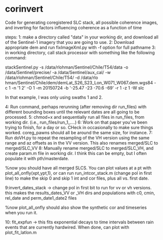 # corinvert
Code for generating coregistered SLC stack, all possible coherence images, and inverting for factors influencing coherence as a function of time

steps:
1: make a directory called "data" in your working dir, and download all of the Sentinel-1 imagery that you are going to use.
2: Download appropriate dem and run fixImageXml.py with -f option for full pathname
3: in working directory, call stack processor with something like the following command:

stackSentinel.py -s /data/rlohman/Sentinel/Chile/T54/data -o /data/Sentinel/precise/ -a /data/Sentinel/aux_cal/ -w /data/rlohman/Sentinel/Chile/T54/ -d /data/rlo
hman/Sentinel/Chile/dem/demLat_S26_S23_Lon_W071_W067.dem.wgs84 -c 1  -n '1 2' -O 1 -m 20150724 -b '-25.47 -23 -70.6 -69' -r 1 -z 1 -W slc

In that example, I was only using swaths 1 and 2.

4: Run command, perhaps rerunning (after removing dir run_files) with different bounding boxes until the relevant dates are all going to be processed.
5: chmod+x and sequentially run all files in run_files, from working dir. (i.e., run_files/run_1_....)
6: Work on that paper you've been trying to finish, for a day or so.  CHeck in occasionally to make sure things worked.  coreg_pawns should all be around the same size, for instance.
7: Run doVH.py to repeat the resampling of the VH version using the same range and az offsets as in the VV version. This also renames merged/SLC to merged/SLC_VV
8: Manually rename merged/SLC to merged/SLC_VH, and create param.m file in working dir.  I think this can be empty, but I often populate it with pth/masterdate.

%now you should have all merged SLCS.  You can plot values at a pt with plot_all_onfly(xpt,ypt,1), or can run run_intcor_stack.m (change pol in first line) to make the skip 0 and skip 1 int and cor files, plus all vs. first date.

9:invert_dates_stack  -> change pol in first bit to run for vv or vh versions.  this makes the results_dates_VV or _VH dirs and populations with c0, cmin, rel_date and perm_date1_date2 files

%now plot_all_onfly should also show the synthetic cor and timeseries when you run it.

10: fit_expfun -> this fits exponential decays to time intervals between rain events that are currently hardwired.   When done, can plot with plot_fit_latlon.m
